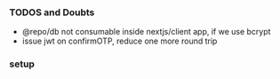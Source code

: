 ### TODOS and Doubts

- @repo/db not consumable inside nextjs/client app, if we use bcrypt
- issue jwt on confirmOTP, reduce one more round trip

### setup
